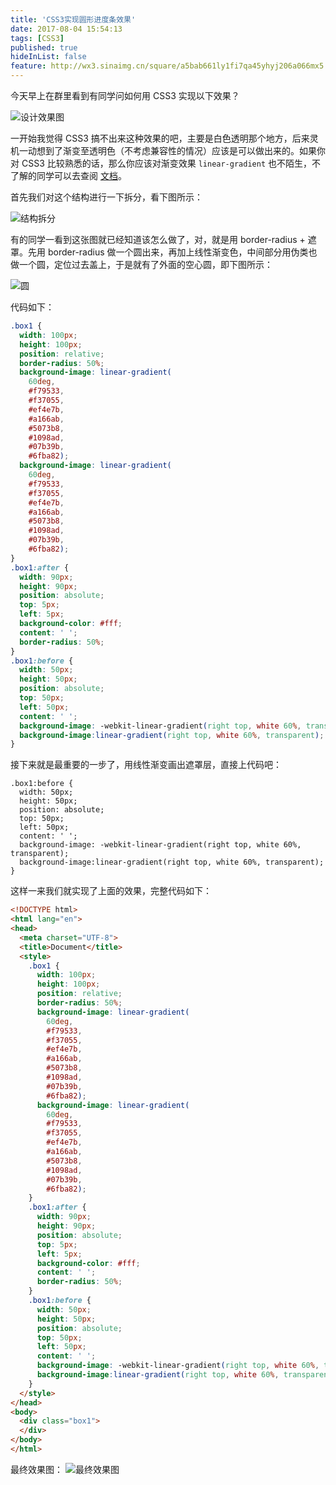 ```yaml
---
title: 'CSS3实现圆形进度条效果'
date: 2017-08-04 15:54:13
tags: [CSS3]
published: true
hideInList: false
feature: http://wx3.sinaimg.cn/square/a5bab661ly1fi7qa45yhyj206a066mx5.jpg
---
```

今天早上在群里看到有同学问如何用 CSS3 实现以下效果？

<!-- more -->

![设计效果图](http://wx3.sinaimg.cn/square/a5bab661ly1fi7qa45yhyj206a066mx5.jpg)

一开始我觉得 CSS3 搞不出来这种效果的吧，主要是白色透明那个地方，后来灵机一动想到了渐变至透明色（不考虑兼容性的情况）应该是可以做出来的。如果你对 CSS3 比较熟悉的话，那么你应该对渐变效果 `linear-gradient` 也不陌生，不了解的同学可以去查阅 [文档](https://developer.mozilla.org/zh-CN/docs/Web/CSS/linear-gradient)。

首先我们对这个结构进行一下拆分，看下图所示：

![结构拆分](http://wx4.sinaimg.cn/square/a5bab661ly1fi7qcqtglaj20bu0b2aa6.jpg)

有的同学一看到这张图就已经知道该怎么做了，对，就是用 border-radius + 遮罩。先用 border-radius 做一个圆出来，再加上线性渐变色，中间部分用伪类也做一个圆，定位过去盖上，于是就有了外面的空心圆，即下图所示：

![圆](http://wx4.sinaimg.cn/square/a5bab661ly1fi7qj2gg76j206i06ojrh.jpg)

代码如下：
```css
.box1 {
  width: 100px;
  height: 100px;
  position: relative;
  border-radius: 50%;
  background-image: linear-gradient(
    60deg,
    #f79533,
    #f37055,
    #ef4e7b,
    #a166ab,
    #5073b8,
    #1098ad,
    #07b39b,
    #6fba82);
  background-image: linear-gradient(
    60deg,
    #f79533,
    #f37055,
    #ef4e7b,
    #a166ab,
    #5073b8,
    #1098ad,
    #07b39b,
    #6fba82);
}
.box1:after {
  width: 90px;
  height: 90px;
  position: absolute;
  top: 5px;
  left: 5px;
  background-color: #fff;
  content: ' ';
  border-radius: 50%;
}
.box1:before {
  width: 50px;
  height: 50px;
  position: absolute;
  top: 50px;
  left: 50px;
  content: ' ';
  background-image: -webkit-linear-gradient(right top, white 60%, transparent);
  background-image:linear-gradient(right top, white 60%, transparent);
}

```

接下来就是最重要的一步了，用线性渐变画出遮罩层，直接上代码吧：
```
.box1:before {
  width: 50px;
  height: 50px;
  position: absolute;
  top: 50px;
  left: 50px;
  content: ' ';
  background-image: -webkit-linear-gradient(right top, white 60%, transparent);
  background-image:linear-gradient(right top, white 60%, transparent);
}
```

这样一来我们就实现了上面的效果，完整代码如下：
```html
<!DOCTYPE html>
<html lang="en">
<head>
  <meta charset="UTF-8">
  <title>Document</title>
  <style>
    .box1 {
      width: 100px;
      height: 100px;
      position: relative;
      border-radius: 50%;
      background-image: linear-gradient(
        60deg,
        #f79533,
        #f37055,
        #ef4e7b,
        #a166ab,
        #5073b8,
        #1098ad,
        #07b39b,
        #6fba82);
      background-image: linear-gradient(
        60deg,
        #f79533,
        #f37055,
        #ef4e7b,
        #a166ab,
        #5073b8,
        #1098ad,
        #07b39b,
        #6fba82);
    }
    .box1:after {
      width: 90px;
      height: 90px;
      position: absolute;
      top: 5px;
      left: 5px;
      background-color: #fff;
      content: ' ';
      border-radius: 50%;
    }
    .box1:before {
      width: 50px;
      height: 50px;
      position: absolute;
      top: 50px;
      left: 50px;
      content: ' ';
      background-image: -webkit-linear-gradient(right top, white 60%, transparent);
      background-image:linear-gradient(right top, white 60%, transparent);
    }
  </style>
</head>
<body>
  <div class="box1">
  </div>
</body>
</html>
```

最终效果图：
![最终效果图](http://wx2.sinaimg.cn/square/a5bab661ly1fi7qtlp5eij206s06mt8r.jpg)

<script async src="//jsfiddle.net/code_artisan/m7ydzj7y/embed/html,css,result/dark/"></script>